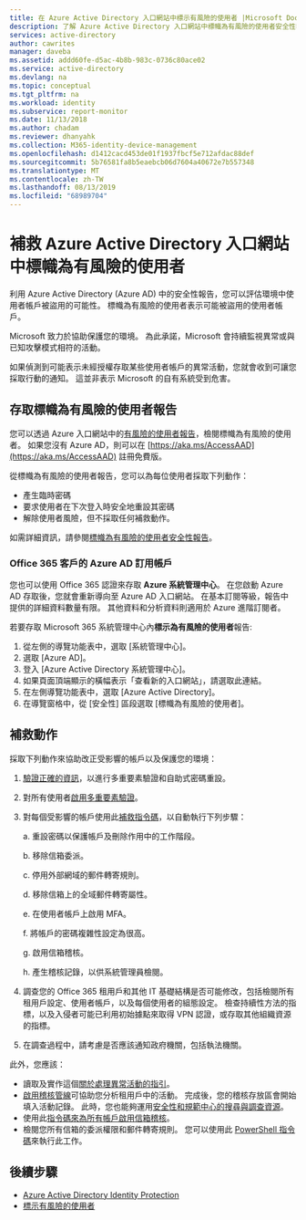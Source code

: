 ```yaml
---
title: 在 Azure Active Directory 入口網站中標示有風險的使用者 |Microsoft Docs
description: 了解 Azure Active Directory 入口網站中標幟為有風險的使用者安全性報告
services: active-directory
author: cawrites
manager: daveba
ms.assetid: addd60fe-d5ac-4b8b-983c-0736c80ace02
ms.service: active-directory
ms.devlang: na
ms.topic: conceptual
ms.tgt_pltfrm: na
ms.workload: identity
ms.subservice: report-monitor
ms.date: 11/13/2018
ms.author: chadam
ms.reviewer: dhanyahk
ms.collection: M365-identity-device-management
ms.openlocfilehash: d1412cacd453de01f1937fbcf5e712afdac88def
ms.sourcegitcommit: 5b76581fa8b5eaebcb06d7604a40672e7b557348
ms.translationtype: MT
ms.contentlocale: zh-TW
ms.lasthandoff: 08/13/2019
ms.locfileid: "68989704"
---
```

# <a name="remediate-users-flagged-for-risk-in-the-azure-active-directory-portal"></a>補救 Azure Active Directory 入口網站中標幟為有風險的使用者

利用 Azure Active Directory (Azure AD) 中的安全性報告，您可以評估環境中使用者帳戶被盜用的可能性。 標幟為有風險的使用者表示可能被盜用的使用者帳戶。

Microsoft 致力於協助保護您的環境。 為此承諾，Microsoft 會持續監視異常或與已知攻擊模式相符的活動。 

如果偵測到可能表示未經授權存取某些使用者帳戶的異常活動，您就會收到可讓您採取行動的通知。 這並非表示 Microsoft 的自有系統受到危害。

## <a name="access-the-users-flagged-for-risk-report"></a>存取標幟為有風險的使用者報告

您可以透過 Azure 入口網站中的[有風險的使用者報告](https://portal.azure.com/#blade/Microsoft_AAD_IAM/ActiveDirectoryMenuBlade/RiskyUsers)，檢閱標幟為有風險的使用者。 如果您沒有 Azure AD，則可以在 [https://aka.ms/AccessAAD](https://aka.ms/AccessAAD) 註冊免費版。 

從標幟為有風險的使用者報告，您可以為每位使用者採取下列動作：

- 產生臨時密碼
- 要求使用者在下次登入時安全地重設其密碼
- 解除使用者風險，但不採取任何補救動作。

如需詳細資訊，請參閱[標幟為有風險的使用者安全性報告](concept-user-at-risk.md)。

### <a name="azure-ad-subscription-for-office-365-customers"></a>Office 365 客戶的 Azure AD 訂用帳戶

您也可以使用 Office 365 認證來存取 **Azure 系統管理中心**。 在您啟動 Azure AD 存取後，您就會重新導向至 Azure AD 入口網站。 在基本訂閱等級，報告中提供的詳細資料數量有限。 其他資料和分析資料則適用於 Azure 進階訂閱者。

若要存取 Microsoft 365 系統管理中心內**標示為有風險的使用者**報告:

1.  從左側的導覽功能表中，選取 [系統管理中心]。 
2.  選取 [Azure AD]。
3.  登入 [Azure Active Directory 系統管理中心]。
4.  如果頁面頂端顯示的橫幅表示「查看新的入口網站」，請選取此連結。
4.  在左側導覽功能表中，選取 [Azure Active Directory]。 
5.  在導覽窗格中，從 [安全性] 區段選取 [標幟為有風險的使用者]。

## <a name="remediation-actions"></a>補救動作

採取下列動作來協助改正受影響的帳戶以及保護您的環境：

1.  [驗證正確的資訊](https://aka.ms/MFAValid)，以進行多重要素驗證和自助式密碼重設。 
2.  對所有使用者[啟用多重要素驗證](https://aka.ms/MFAuth)。 
3.  對每個受影響的帳戶使用此[補救指令碼](https://aka.ms/remediate)，以自動執行下列步驟： 

    a. 重設密碼以保護帳戶及刪除作用中的工作階段。

    b. 移除信箱委派。

    c. 停用外部網域的郵件轉寄規則。

    d. 移除信箱上的全域郵件轉寄屬性。

    e. 在使用者帳戶上啟用 MFA。

    f. 將帳戶的密碼複雜性設定為很高。

    g. 啟用信箱稽核。

    h. 產生稽核記錄，以供系統管理員檢閱。

4. 調查您的 Office 365 租用戶和其他 IT 基礎結構是否可能修改，包括檢閱所有租用戶設定、使用者帳戶，以及每個使用者的組態設定。 檢查持續性方法的指標，以及入侵者可能已利用初始據點來取得 VPN 認證，或存取其他組織資源的指標。 

5.  在調查過程中，請考慮是否應該通知政府機關，包括執法機關。

此外，您應該：

- 讀取及實作這個[關於處理異常活動的指引](https://aka.ms/fixaccount)。 
- [啟用稽核管線](https://aka.ms/improvesecurity)可協助您分析租用戶中的活動。 完成後，您的稽核存放區會開始填入活動記錄。 此時，您也能夠運用[安全性和規範中心的搜尋與調查資源](https://aka.ms/sccsearch)。 
- 使用此[指令碼來為所有帳戶啟用信箱稽核](https://aka.ms/mailboxaudit1)。 
- 檢閱您所有信箱的委派權限和郵件轉寄規則。 您可以使用此 [PowerShell 指令碼](https://aka.ms/delegateforwardrules)來執行此工作。 

## <a name="next-steps"></a>後續步驟

* [Azure Active Directory Identity Protection](../active-directory-identityprotection.md)
* [標示有風險的使用者](concept-user-at-risk.md)
